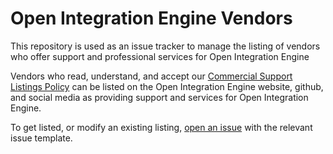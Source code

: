 # Open Integration Engine Vendors

This repository is used as an issue tracker to manage the listing of vendors who offer support and professional services for Open Integration Engine

Vendors who read, understand, and accept our [Commercial Support Listings Policy](https://github.com/OpenIntegrationEngine/governance/vendors.md) can be listed on the Open Integration Engine website, github, and social media as providing support and services for Open Integration Engine.

To get listed, or modify an existing listing, [open an issue](https://github.com/jonbartels/oie-vendors/issues/new/choose) with the relevant issue template.
